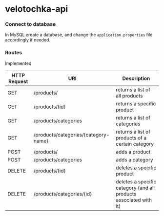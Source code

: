 # velotochka-api

### Connect to database

In MySQL create a database, and change the `application.properties` file accordingly if needed.

### Routes
Implemented

| HTTP Request | URI                                  | Description                                                       | 
|--------------|--------------------------------------|-------------------------------------------------------------------|
| GET          | /products/                           | returns a list of all products                                    |
| GET          | /products/{id}                       | returns a specific product                                        |
| GET          | /products/categories                 | returns a list of categories                                      |
| GET          | /products/categories/{category-name} | returns a list of products of a certain category                  |
| POST         | /products/                           | adds a product                                                    |
| POST         | /products/categories                 | adds a category                                                   |
| DELETE       | /products/{id}                       | deletes a specific product                                        |
| DELETE       | /products/categories/{id}            | deletes a specific category (and all products associated with it) |


